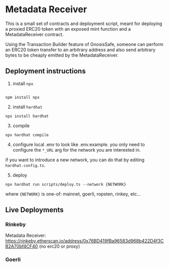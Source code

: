 # Metadata Receiver

This is a small set of contracts and deployment script, meant for deploying a proxied ERC20 token with an exposed mint function and a MetadataReceiver contract.

Using the Transaction Builder feature of GnosisSafe, someone can perform an ERC20 token transfer to an arbitrary address and also send arbitrary bytes to be cheaply emitted by the MetadataReceiver.

## Deployment instructions

1. install `npx`

```

npm install npx
```

2. install `hardhat`

```
npx install hardhat
```

3. compile

```
npx hardhat compile
```

4. configure local .env to look like .env.example. you only need to configure the `*_URL` arg for the network you are interested in.

if you want to introduce a new network, you can do that by editing `hardhat.config.ts`.

5. deploy

```
npx hardhat run scripts/deploy.ts --network {NETWORK}
```

where `{NETWORK}` is one-of: mainnet, goerli, ropsten, rinkey, etc...

## Live Deployments

### Rinkeby

Metadata Receiver: https://rinkeby.etherscan.io/address/0x76BD419fBa96583d968b422D4f3CB2A70bf4CF40
(no erc20 or proxy)

### Goerli
